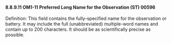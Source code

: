 #### 8.8.9.11 OM1-11 Preferred Long Name for the Observation (ST) 00596

Definition: This field contains the fully-specified name for the observation or battery. It may include the full (unabbreviated) multiple-word names and contain up to 200 characters. It should be as scientifically precise as possible.
